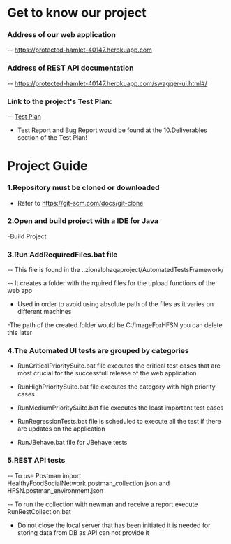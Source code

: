# Get to know our project

### Address of our web application

-- https://protected-hamlet-40147.herokuapp.com

### Address of REST API documentation

-- https://protected-hamlet-40147.herokuapp.com/swagger-ui.html#/

### Link to the project's Test Plan:

-- [Test Plan](https://telerikacademy-my.sharepoint.com/:w:/p/aleksandar_mechkarov_a22_learn/EX_u99jabyxDmyjXvdyBfZUBplkv6T4ArtdH3h9Ri1v7Dg?e=3UsjK0)

- Test Report and Bug Report would be found at the 10.Deliverables section of the Test Plan!

# Project Guide

### 1.Repository must be cloned or downloaded

- Refer to  https://git-scm.com/docs/git-clone

### 2.Open and build project with a IDE for Java

-Build Project

### 3.Run AddRequiredFiles.bat file

-- This file is found in the ..zionalphaqaproject/AutomatedTestsFramework/

-- It creates a folder with the rquired files for the upload functions of the web app

- Used in order to avoid using absolute path of the files
as it varies on different machines

-The path of the created folder would be C:/ImageForHFSN you can delete this later

### 4.The Automated UI tests are grouped by categories

- RunCriticalPrioritySuite.bat file executes the critical test cases that are
most crucial for the successfull release of the web application

- RunHighPrioritySuite.bat file executes the category with high priority cases

- RunMediumPrioritySuite.bat file executes the least important test cases

- RunRegressionTests.bat file is scheduled to execute all the test if there are updates on the application

- RunJBehave.bat file for JBehave tests

### 5.REST API tests

   -- To use Postman import HealthyFoodSocialNetwork.postman_collection.json
   and HFSN.postman_environment.json


   -- To run the collection with newman and receive a report execute RunRestCollection.bat
   - Do not close the local server that has been initiated it is needed for storing data from DB as API can not provide it
